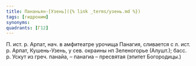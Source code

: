 ```yaml
---
title: Пананьян-[Узень]({% link _terms/узень.md %})
tags: [гидроним]
synonyms:
quadrants: [Г12]
---
```


П. ист. р. Арпат, нач. в амфитеатре урочища Панагия, сливается с л. ист. р.
Арпат, Кушень-Узень, у сев. окраины нп Зеленогорье (Алушт.); басс. р. Ускут из
греч. панайа, – панагиа – пресвятая (эпитет Богородицы.)
